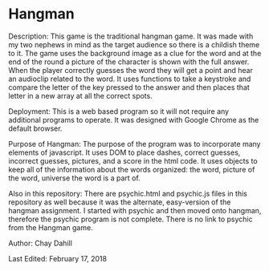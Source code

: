 # Hangman
Description:
This game is the traditional hangman game.  It was made with my two nephews in mind as the target audience so there is a childish theme to it.  The game uses the background image as a clue for the word and at the end of the round a picture of the character is shown with the full answer.  When the player correctly guesses the word they will get a point and hear an audioclip related to the word.  It uses functions to take a keystroke and compare the letter of the key pressed to the answer and then places that letter in a new array at all the correct spots.

Deployment:
This is a web based program so it will not require any additional programs to operate.  It was designed with Google Chrome as the default browser.

Purpose of Hangman:
The purpose of the program was to incorporate many elements of javascript.  It uses DOM to place dashes, correct guesses, incorrect guesses, pictures, and a score in the html code.  It uses objects to keep all of the information about the words organized: the word, picture of the word, universe the word is a part of.

Also in this repository:
There are psychic.html and psychic.js files in this repository as well because it was the alternate, easy-version of the hangman assignment.  I started with psychic and then moved onto hangman, therefore the psychic program is not complete.  There is no link to psychic from the Hangman game.

Author:
Chay Dahill

Last Edited: February 17, 2018
